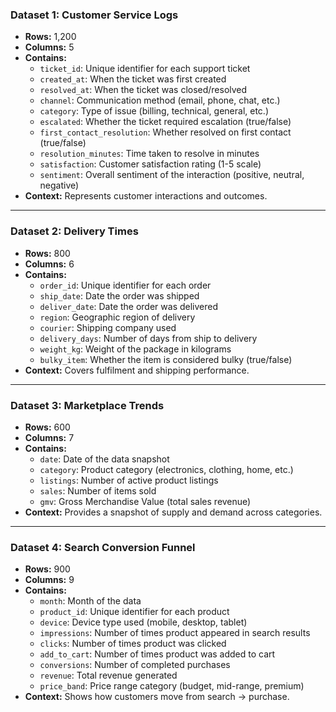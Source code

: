 ### Dataset 1: Customer Service Logs

* **Rows:** 1,200
* **Columns:** 5
* **Contains:** 
  - `ticket_id`: Unique identifier for each support ticket
  - `created_at`: When the ticket was first created
  - `resolved_at`: When the ticket was closed/resolved
  - `channel`: Communication method (email, phone, chat, etc.)
  - `category`: Type of issue (billing, technical, general, etc.)
  - `escalated`: Whether the ticket required escalation (true/false)
  - `first_contact_resolution`: Whether resolved on first contact (true/false)
  - `resolution_minutes`: Time taken to resolve in minutes
  - `satisfaction`: Customer satisfaction rating (1-5 scale)
  - `sentiment`: Overall sentiment of the interaction (positive, neutral, negative)
* **Context:** Represents customer interactions and outcomes.

---

### Dataset 2: Delivery Times

* **Rows:** 800
* **Columns:** 6
* **Contains:** 
  - `order_id`: Unique identifier for each order
  - `ship_date`: Date the order was shipped
  - `deliver_date`: Date the order was delivered
  - `region`: Geographic region of delivery
  - `courier`: Shipping company used
  - `delivery_days`: Number of days from ship to delivery
  - `weight_kg`: Weight of the package in kilograms
  - `bulky_item`: Whether the item is considered bulky (true/false)
* **Context:** Covers fulfilment and shipping performance.

---

### Dataset 3: Marketplace Trends

* **Rows:** 600
* **Columns:** 7
* **Contains:** 
  - `date`: Date of the data snapshot
  - `category`: Product category (electronics, clothing, home, etc.)
  - `listings`: Number of active product listings
  - `sales`: Number of items sold
  - `gmv`: Gross Merchandise Value (total sales revenue)
* **Context:** Provides a snapshot of supply and demand across categories.

---

### Dataset 4: Search Conversion Funnel

* **Rows:** 900
* **Columns:** 9
* **Contains:** 
  - `month`: Month of the data
  - `product_id`: Unique identifier for each product
  - `device`: Device type used (mobile, desktop, tablet)
  - `impressions`: Number of times product appeared in search results
  - `clicks`: Number of times product was clicked
  - `add_to_cart`: Number of times product was added to cart
  - `conversions`: Number of completed purchases
  - `revenue`: Total revenue generated
  - `price_band`: Price range category (budget, mid-range, premium)
* **Context:** Shows how customers move from search → purchase.


